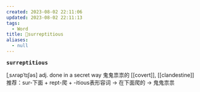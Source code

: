 ```yaml
---
created: 2023-08-02 22:11:06
updated: 2023-08-02 22:11:13
tags:
  - Word
title: 📖surreptitious
aliases:
  - null
---
```


<pre><strong>surreptitious</strong></pre>
[ˌsʌrəpˈtɪʃəs]
adj. done in a secret way ⻤⻤祟祟的
[[covert]], [[clandestine]]
推荐：sur-下面 + rept-爬 + -itious表形容词 → 在下面爬的 → 鬼鬼祟祟